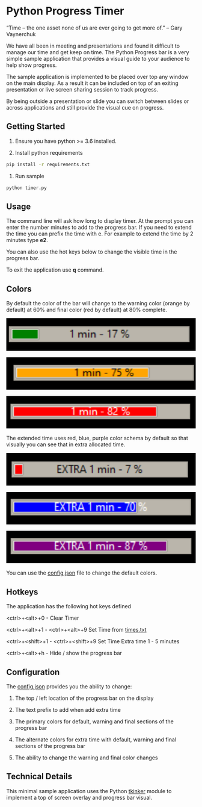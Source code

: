 # Python Progress Timer

“Time – the one asset none of us are ever going to get more of.”
– Gary Vaynerchuk

We have all been in meeting and presentations and found it difficult to manage our time and get keep on time. The Python Progress bar is a very simple sample application that provides a visual guide to your audience to help show progress.

The sample application is implemented to be placed over top any window on the main display. As a result it can be included on top of an exiting presentation or live screen sharing session to track progress.

By being outside a presentation or slide you can switch between slides or across applications and still provide the visual cue on progress.

## Getting Started

1. Ensure you have python >= 3.6 installed.

1. Install python requirements

```bash
pip install -r requirements.txt
```

1. Run sample

```bash
python timer.py
```

## Usage

The command line will ask how long to display timer. At the prompt you can enter the number minutes to add to the progress bar. If you need to extend the time you can prefix the time with e. For example to extend the time by 2 minutes type **e2**.

You can also use the hot keys below to change the visible time in the progress bar.

To exit the application use **q** command.

## Colors

By default the color of the bar will change to the warning color (orange by default) at 60% and final color (red by default) at 80% complete.

![Default Example](./images/default-example.png)

![Warning Example](./images/warning-example.png)

![Final Example](./images/final-example.png)

The extended time uses red, blue, purple color schema by default so that visually you can see that in extra allocated time.

![Extra Default Example](./images/extra-default-example.png)

![Extra Warning Example](./images/extra-warning-example.png)

![Extra Final Example](./images/extra-final-example.png)

You can use the [config.json](./config.json) file to change the default colors.

## Hotkeys

The application has the following hot keys defined

\<ctrl\>+\<alt\>+0 - Clear Timer

\<ctrl>+\<alt\>+1 - \<ctrl\>+\<alt\>+9 Set Time from [times.txt](./times.txt)

\<ctrl\>+\<shift\>+1 - \<ctrl>+\<shift\>+9 Set Time Extra time 1 - 5 minutes

\<ctrl\>+\<alt\>+h - Hide / show the progress bar

## Configuration

The [config.json](./config.json) provides you the ability to change:

1. The top / left location of the progress bar on the display

1. The text prefix to add when add extra time

1. The primary colors for default, warning and final sections of the progress bar

1. The alternate colors for extra time with default, warning and final sections of the progress bar

1. The ability to change the warning and final color changes

## Technical Details

This minimal sample application uses the Python [tkinker](https://docs.python.org/3/library/tkinter.html) module to implement a top of screen overlay and progress bar visual.
